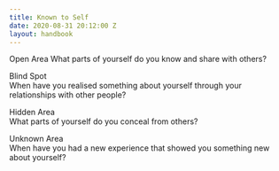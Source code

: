 ```yaml
---
title: Known to Self
date: 2020-08-31 20:12:00 Z
layout: handbook
---
```



Open Area 
What parts of yourself do you know and share with others? 


Blind Spot  
When have you realised something about yourself through your relationships with other people? 

Hidden Area  
What parts of yourself do you conceal from others?  

Unknown Area  
When have you had a new experience that showed you something new about yourself?  

